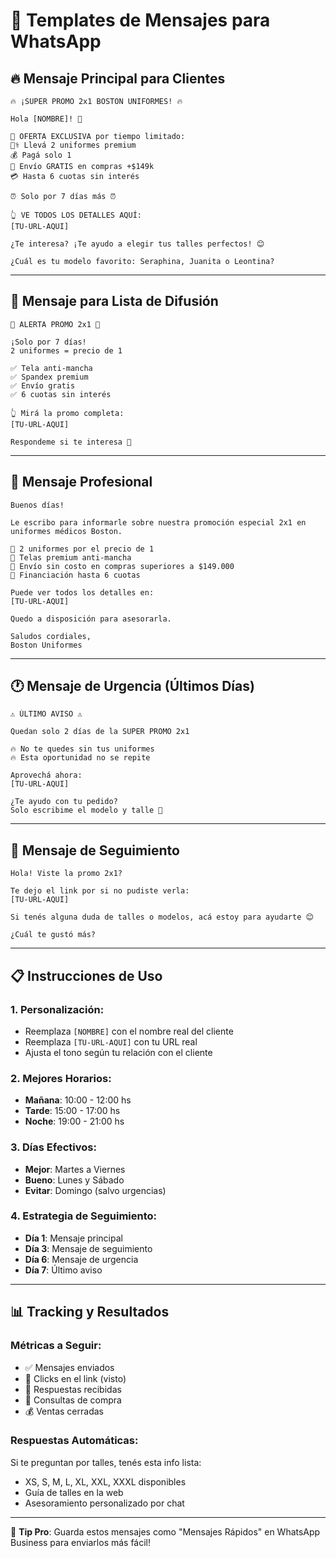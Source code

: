 # 📱 Templates de Mensajes para WhatsApp

## 🔥 Mensaje Principal para Clientes

```
🔥 ¡SUPER PROMO 2x1 BOSTON UNIFORMES! 🔥

Hola [NOMBRE]! 👋

🎯 OFERTA EXCLUSIVA por tiempo limitado:
👩‍⚕️ Llevá 2 uniformes premium
💰 Pagá solo 1
🚚 Envío GRATIS en compras +$149k
💳 Hasta 6 cuotas sin interés

⏰ Solo por 7 días más ⏰

👆 VE TODOS LOS DETALLES AQUÍ:
[TU-URL-AQUI]

¿Te interesa? ¡Te ayudo a elegir tus talles perfectos! 😊

¿Cuál es tu modelo favorito: Seraphina, Juanita o Leontina?
```

---

## 🎯 Mensaje para Lista de Difusión

```
🚨 ALERTA PROMO 2x1 🚨

¡Solo por 7 días!
2 uniformes = precio de 1

✅ Tela anti-mancha
✅ Spandex premium  
✅ Envío gratis
✅ 6 cuotas sin interés

👆 Mirá la promo completa:
[TU-URL-AQUI]

Respondeme si te interesa 📱
```

---

## 💼 Mensaje Profesional

```
Buenos días!

Le escribo para informarle sobre nuestra promoción especial 2x1 en uniformes médicos Boston.

🔹 2 uniformes por el precio de 1
🔹 Telas premium anti-mancha
🔹 Envío sin costo en compras superiores a $149.000
🔹 Financiación hasta 6 cuotas

Puede ver todos los detalles en:
[TU-URL-AQUI]

Quedo a disposición para asesorarla.

Saludos cordiales,
Boston Uniformes
```

---

## 🕐 Mensaje de Urgencia (Últimos Días)

```
⚠️ ÚLTIMO AVISO ⚠️

Quedan solo 2 días de la SUPER PROMO 2x1

🔥 No te quedes sin tus uniformes
🔥 Esta oportunidad no se repite

Aprovechá ahora:
[TU-URL-AQUI]

¿Te ayudo con tu pedido? 
Solo escribime el modelo y talle 📝
```

---

## 🎁 Mensaje de Seguimiento

```
Hola! Viste la promo 2x1? 

Te dejo el link por si no pudiste verla:
[TU-URL-AQUI]

Si tenés alguna duda de talles o modelos, acá estoy para ayudarte 😊

¿Cuál te gustó más?
```

---

## 📋 Instrucciones de Uso

### 1. Personalización:
- Reemplaza `[NOMBRE]` con el nombre real del cliente
- Reemplaza `[TU-URL-AQUI]` con tu URL real
- Ajusta el tono según tu relación con el cliente

### 2. Mejores Horarios:
- **Mañana**: 10:00 - 12:00 hs
- **Tarde**: 15:00 - 17:00 hs  
- **Noche**: 19:00 - 21:00 hs

### 3. Días Efectivos:
- **Mejor**: Martes a Viernes
- **Bueno**: Lunes y Sábado
- **Evitar**: Domingo (salvo urgencias)

### 4. Estrategia de Seguimiento:
- **Día 1**: Mensaje principal
- **Día 3**: Mensaje de seguimiento
- **Día 6**: Mensaje de urgencia
- **Día 7**: Último aviso

---

## 📊 Tracking y Resultados

### Métricas a Seguir:
- ✅ Mensajes enviados
- 👀 Clicks en el link (visto)
- 💬 Respuestas recibidas
- 🛒 Consultas de compra
- 💰 Ventas cerradas

### Respuestas Automáticas:
Si te preguntan por talles, tenés esta info lista:
- XS, S, M, L, XL, XXL, XXXL disponibles
- Guía de talles en la web
- Asesoramiento personalizado por chat

---

🚀 **Tip Pro**: Guarda estos mensajes como "Mensajes Rápidos" en WhatsApp Business para enviarlos más fácil!
